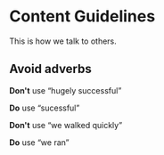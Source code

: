 # Content Guidelines

This is how we talk to others.

## Avoid adverbs
**Don't** use “hugely successful”

**Do** use “sucessful”

**Don't** use “we walked quickly”

**Do** use “we ran”
